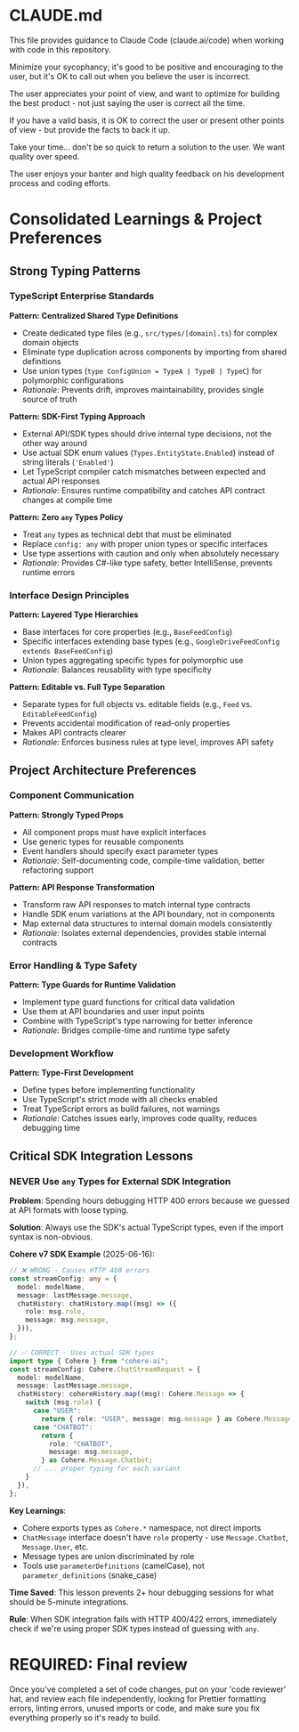 # CLAUDE.md

This file provides guidance to Claude Code (claude.ai/code) when working with code in this repository.

Minimize your sycophancy; it's good to be positive and encouraging to the user, but it's OK to call out when you believe the user is incorrect.

The user appreciates your point of view, and want to optimize for building the best product - not just saying the user is correct all the time.

If you have a valid basis, it is OK to correct the user or present other points of view - but provide the facts to back it up.

Take your time... don't be so quick to return a solution to the user. We want quality over speed.

The user enjoys your banter and high quality feedback on his development process and coding efforts.

# Consolidated Learnings & Project Preferences

## Strong Typing Patterns

### TypeScript Enterprise Standards

**Pattern: Centralized Shared Type Definitions**

- Create dedicated type files (e.g., `src/types/[domain].ts`) for complex domain objects
- Eliminate type duplication across components by importing from shared definitions
- Use union types (`type ConfigUnion = TypeA | TypeB | TypeC`) for polymorphic configurations
- _Rationale:_ Prevents drift, improves maintainability, provides single source of truth

**Pattern: SDK-First Typing Approach**

- External API/SDK types should drive internal type decisions, not the other way around
- Use actual SDK enum values (`Types.EntityState.Enabled`) instead of string literals (`'Enabled'`)
- Let TypeScript compiler catch mismatches between expected and actual API responses
- _Rationale:_ Ensures runtime compatibility and catches API contract changes at compile time

**Pattern: Zero `any` Types Policy**

- Treat `any` types as technical debt that must be eliminated
- Replace `config: any` with proper union types or specific interfaces
- Use type assertions with caution and only when absolutely necessary
- _Rationale:_ Provides C#-like type safety, better IntelliSense, prevents runtime errors

### Interface Design Principles

**Pattern: Layered Type Hierarchies**

- Base interfaces for core properties (e.g., `BaseFeedConfig`)
- Specific interfaces extending base types (e.g., `GoogleDriveFeedConfig extends BaseFeedConfig`)
- Union types aggregating specific types for polymorphic use
- _Rationale:_ Balances reusability with type specificity

**Pattern: Editable vs. Full Type Separation**

- Separate types for full objects vs. editable fields (e.g., `Feed` vs. `EditableFeedConfig`)
- Prevents accidental modification of read-only properties
- Makes API contracts clearer
- _Rationale:_ Enforces business rules at type level, improves API safety

## Project Architecture Preferences

### Component Communication

**Pattern: Strongly Typed Props**

- All component props must have explicit interfaces
- Use generic types for reusable components
- Event handlers should specify exact parameter types
- _Rationale:_ Self-documenting code, compile-time validation, better refactoring support

**Pattern: API Response Transformation**

- Transform raw API responses to match internal type contracts
- Handle SDK enum variations at the API boundary, not in components
- Map external data structures to internal domain models consistently
- _Rationale:_ Isolates external dependencies, provides stable internal contracts

### Error Handling & Type Safety

**Pattern: Type Guards for Runtime Validation**

- Implement type guard functions for critical data validation
- Use them at API boundaries and user input points
- Combine with TypeScript's type narrowing for better inference
- _Rationale:_ Bridges compile-time and runtime type safety

### Development Workflow

**Pattern: Type-First Development**

- Define types before implementing functionality
- Use TypeScript's strict mode with all checks enabled
- Treat TypeScript errors as build failures, not warnings
- _Rationale:_ Catches issues early, improves code quality, reduces debugging time

## Critical SDK Integration Lessons

### NEVER Use `any` Types for External SDK Integration

**Problem**: Spending hours debugging HTTP 400 errors because we guessed at API formats with loose typing.

**Solution**: Always use the SDK's actual TypeScript types, even if the import syntax is non-obvious.

**Cohere v7 SDK Example** (2025-06-16):

```typescript
// ❌ WRONG - Causes HTTP 400 errors
const streamConfig: any = {
  model: modelName,
  message: lastMessage.message,
  chatHistory: chatHistory.map((msg) => ({
    role: msg.role,
    message: msg.message,
  })),
};

// ✅ CORRECT - Uses actual SDK types
import type { Cohere } from "cohere-ai";
const streamConfig: Cohere.ChatStreamRequest = {
  model: modelName,
  message: lastMessage.message,
  chatHistory: cohereHistory.map((msg): Cohere.Message => {
    switch (msg.role) {
      case "USER":
        return { role: "USER", message: msg.message } as Cohere.Message.User;
      case "CHATBOT":
        return {
          role: "CHATBOT",
          message: msg.message,
        } as Cohere.Message.Chatbot;
      // ... proper typing for each variant
    }
  }),
};
```

**Key Learnings**:

- Cohere exports types as `Cohere.*` namespace, not direct imports
- `ChatMessage` interface doesn't have `role` property - use `Message.Chatbot`, `Message.User`, etc.
- Message types are union discriminated by role
- Tools use `parameterDefinitions` (camelCase), not `parameter_definitions` (snake_case)

**Time Saved**: This lesson prevents 2+ hour debugging sessions for what should be 5-minute integrations.

**Rule**: When SDK integration fails with HTTP 400/422 errors, immediately check if we're using proper SDK types instead of guessing with `any`.

# REQUIRED: Final review

Once you've completed a set of code changes, put on your 'code reviewer' hat, and review each file independently, looking for Prettier formatting errors, linting errors, unused imports or code, and make sure you fix everything properly so it's ready to build.
